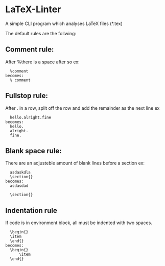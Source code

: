 # LaTeX-Linter
A simple CLI program which analyses LaTeX files (*.tex)

The default rules are the follwing:
## Comment rule:
  After %there is a space after so 
  ex: 
  
  	  %comment
	becomes:
	  % comment
  
## Fullstop rule:
  After . in a row, split off the row and add the remainder as the next line
  ex
  
  	  hello.alright.fine
	becomes:
	  hello.
      alright.
      fine.
## Blank space rule:
  There are an adjusteble amount of blank lines before a section
  ex:
 
 	  asdaskdla
	  \section{}
	becomes:
	  asdasdad
	
	  \section{}
      
## Indentation rule
  If code is in environment block, all must be indented with two spaces.
  
  	  \begin{}
  	  \item
  	  \end{}
	becomes:
  	  \begin{}
  		  \item
  	  \end{}


